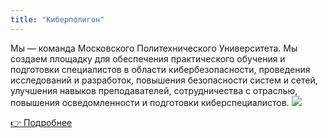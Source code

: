 ```yaml
---
title: "Киберполигон"
---
```

Мы — команда Московского Политехнического Университета. Мы создаем площадку для обеспечения практического обучения и подготовки специалистов в области кибербезопасности, проведения исследований и разработок, повышения безопасности систем и сетей, улучшения навыков преподавателей, сотрудничества с отраслью, повышения осведомленности и подготовки киберспециалистов.
![](images/Space-Invaders-Alien-PNG-Image-Background.png)

[👉 Подробнее](/about/)